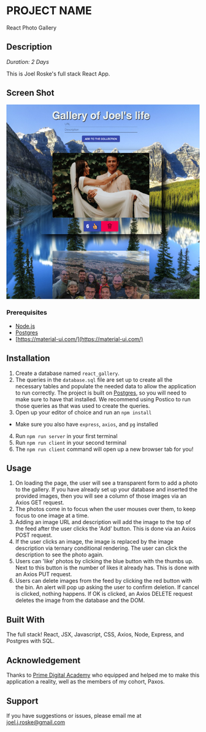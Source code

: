 # PROJECT NAME
React Photo Gallery

## Description

_Duration: 2 Days_

This is Joel Roske's full stack React App.

## Screen Shot

![Joel Roske React Gallery](React-gallery.png)

### Prerequisites

- [Node.js](https://nodejs.org/en/)
- [Postgres](https://www.postgresql.org/download/)
- [https://material-ui.com/](https://material-ui.com/)

## Installation

1. Create a database named `react_gallery`.
2. The queries in the `database.sql` file are set up to create all the necessary tables and populate the needed data to allow the application to run correctly. The project is built on [Postgres](https://www.postgresql.org/download/), so you will need to make sure to have that installed. We recommend using Postico to run those queries as that was used to create the queries. 
3. Open up your editor of choice and run an `npm install`
- Make sure you also have `express`, `axios`, and `pg` installed
4. Run `npm run server` in your first terminal
5. Run `npm run client` in your second terminal
6. The `npm run client` command will open up a new browser tab for you!

## Usage

1. On loading the page, the user will see a transparent form to add a photo to the gallery. If you have already set up your database and inserted the provided images, then you will see a column of those images via an Axios GET request.
2. The photos come in to focus when the user mouses over them, to keep focus to one image at a time.
3. Adding an image URL and description will add the image to the top of the feed after the user clicks the 'Add' button. This is done via an Axios POST request.
4. If the user clicks an image, the image is replaced by the image description via ternary conditional rendering. The user can click the description to see the photo again.
5. Users can 'like' photos by clicking the blue button with the thumbs up. Next to this button is the number of likes it already has. This is done with an Axios PUT request.
6. Users can delete images from the feed by clicking the red button with the bin. An alert will pop up asking the user to confirm deletion. If cancel is clicked, nothing happens. If OK is clicked, an Axios DELETE request deletes the image from the database and the DOM.

## Built With

The full stack! React, JSX, Javascript, CSS, Axios, Node, Express, and Postgres with SQL.

## Acknowledgement
Thanks to [Prime Digital Academy](www.primeacademy.io) who equipped and helped me to make this application a reality, well as the members of my cohort, Paxos.

## Support
If you have suggestions or issues, please email me at [joel.j.roske@gmail.com](www.google.com)